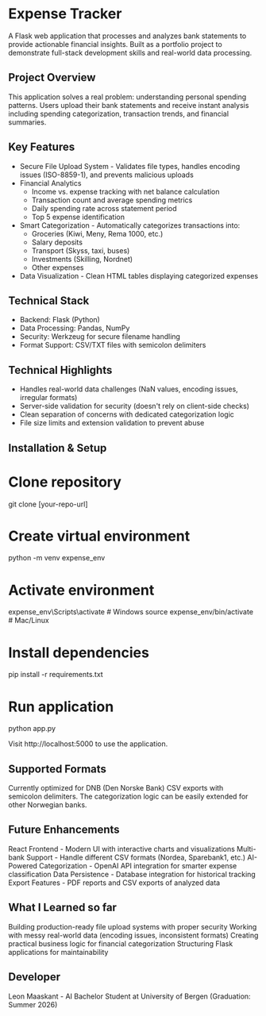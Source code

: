 # Expense Tracker

A Flask web application that processes and analyzes bank statements to provide actionable financial insights. Built as a portfolio project to demonstrate full-stack development skills and real-world data processing.

## Project Overview

This application solves a real problem: understanding personal spending patterns. Users upload their bank statements and receive instant analysis including spending categorization, transaction trends, and financial summaries.

## Key Features

- Secure File Upload System - Validates file types, handles encoding issues (ISO-8859-1), and prevents malicious uploads
- Financial Analytics
  - Income vs. expense tracking with net balance calculation
  - Transaction count and average spending metrics
  - Daily spending rate across statement period
  - Top 5 expense identification
- Smart Categorization - Automatically categorizes transactions into:
  - Groceries (Kiwi, Meny, Rema 1000, etc.)
  - Salary deposits
  - Transport (Skyss, taxi, buses)
  - Investments (Skilling, Nordnet)
  - Other expenses
- Data Visualization - Clean HTML tables displaying categorized expenses

## Technical Stack

- Backend: Flask (Python)
- Data Processing: Pandas, NumPy
- Security: Werkzeug for secure filename handling
- Format Support: CSV/TXT files with semicolon delimiters

## Technical Highlights

- Handles real-world data challenges (NaN values, encoding issues, irregular formats)
- Server-side validation for security (doesn't rely on client-side checks)
- Clean separation of concerns with dedicated categorization logic
- File size limits and extension validation to prevent abuse

## Installation & Setup

# Clone repository

git clone [your-repo-url]

# Create virtual environment

python -m venv expense_env

# Activate environment

expense_env\Scripts\activate # Windows
source expense_env/bin/activate # Mac/Linux

# Install dependencies

pip install -r requirements.txt

# Run application

python app.py

Visit http://localhost:5000 to use the application.

## Supported Formats

Currently optimized for DNB (Den Norske Bank) CSV exports with semicolon delimiters. The categorization logic can be easily extended for other Norwegian banks.

## Future Enhancements

React Frontend - Modern UI with interactive charts and visualizations
Multi-bank Support - Handle different CSV formats (Nordea, Sparebank1, etc.)
AI-Powered Categorization - OpenAI API integration for smarter expense classification
Data Persistence - Database integration for historical tracking
Export Features - PDF reports and CSV exports of analyzed data

## What I Learned so far

Building production-ready file upload systems with proper security
Working with messy real-world data (encoding issues, inconsistent formats)
Creating practical business logic for financial categorization
Structuring Flask applications for maintainability

## Developer

Leon Maaskant - AI Bachelor Student at University of Bergen (Graduation: Summer 2026)
